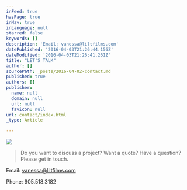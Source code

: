 ```yaml
---
inFeed: true
hasPage: true
inNav: true
inLanguage: null
starred: false
keywords: []
description: 'Email: vanessa@liltfilms.com'
datePublished: '2016-04-03T21:26:44.156Z'
dateModified: '2016-04-03T21:26:41.261Z'
title: "LET'S TALK"
author: []
sourcePath: _posts/2016-04-02-contact.md
published: true
authors: []
publisher:
  name: null
  domain: null
  url: null
  favicon: null
url: contact/index.html
_type: Article

---
```

![](https://the-grid-user-content.s3-us-west-2.amazonaws.com/560cb15a-1266-4ae2-9e00-54d7dd96505b.jpg)

> Do you want to discuss a project? Want a quote? Have a question? Please get in touch.

Email: vanessa@liltfilms.com

Phone: 905.518.3182
